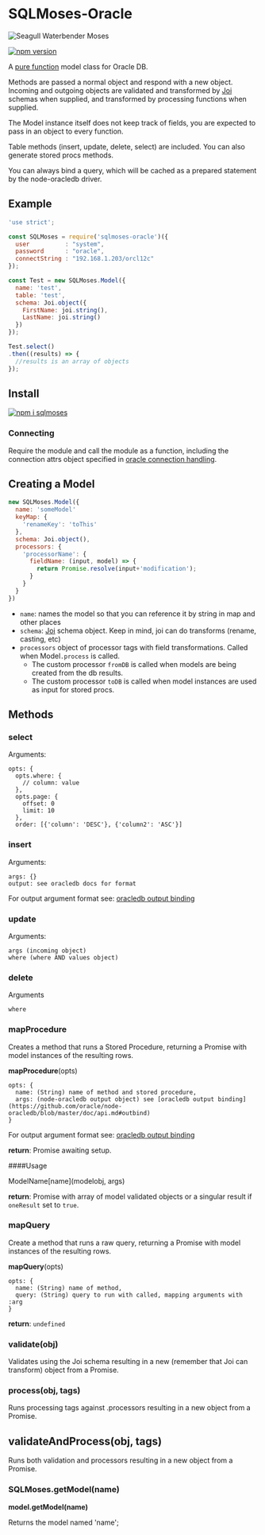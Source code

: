 # SQLMoses-Oracle

![Seagull Waterbender Moses](https://cldup.com/xBEt5glGHQ.png)

[![npm version](https://badge.fury.io/js/sqlmoses-oracle.svg)](http://badge.fury.io/js/sqlmoses-oracle)

A [pure function](http://www.nicoespeon.com/en/2015/01/pure-functions-javascript/) model class for Oracle DB.

Methods are passed a normal object and respond with a new object.
Incoming and outgoing objects are validated and transformed by [Joi](https://npmjs.org/package/joi) schemas when supplied, and transformed by processing functions when supplied.

The Model instance itself does not keep track of fields, you are expected to pass in an object to every function.

Table methods (insert, update, delete, select) are included.
You can also generate stored procs methods.

You can always bind a query, which will be cached as a prepared statement by the node-oracledb driver.

## Example

```javascript
'use strict';

const SQLMoses = require('sqlmoses-oracle')({
  user          : "system",
  password      : "oracle",
  connectString : "192.168.1.203/orcl12c"
});

const Test = new SQLMoses.Model({
  name: 'test',
  table: 'test',
  schema: Joi.object({
    FirstName: joi.string(),
    LastName: joi.string()
  })
});

Test.select()
.then((results) => {
  //results is an array of objects
});

```

## Install

[![npm i sqlmoses](https://nodei.co/npm/sqlmoses-oracle.png)](https://npmjs.org/packages/sqlmoses-oracle)


### Connecting

Require the module and call the module as a function, including the connection attrs object specified in [oracle connection handling](https://github.com/oracle/node-oracledb/blob/master/doc/api.md#connectionhandling).

## Creating a Model

```js
new SQLMoses.Model({
  name: 'someModel'
  keyMap: {
    'renameKey': 'toThis'
  },
  schema: Joi.object(),
  processors: {
    'processorName': {
      fieldName: (input, model) => {
        return Promise.resolve(input+'modification');
      }
    }
  }
})
```

* `name`: names the model so that you can reference it by string in map and other places
* `schema`: [Joi](https://npmjs.org/package/joi) schema object. Keep in mind, joi can do transforms (rename, casting, etc)
* `processors` object of processor tags with field transformations. Called when Model`.process` is called.
  * The custom processor `fromDB` is called when models are being created from the db results.
  * The custom processor `toDB` is called when model instances are used as input for stored procs.

## Methods

### select

Arguments:

```
opts: {
  opts.where: {
    // column: value
  },
  opts.page: {
    offset: 0
    limit: 10
  },
  order: [{'column': 'DESC'}, {'column2': 'ASC'}]
```

### insert

Arguments:

```
args: {}
output: see oracledb docs for format
```

For output argument format see: [oracledb output binding](https://github.com/oracle/node-oracledb/blob/master/doc/api.md#outbind)

### update

Arguments:
```
args (incoming object)
where (where AND values object)
```

### delete

Arguments
```
where
```

### mapProcedure

Creates a method that runs a Stored Procedure, returning a Promise with model instances of the resulting rows.

__mapProcedure__(opts)


```
opts: {
  name: (String) name of method and stored procedure,
  args: (node-oracledb output object) see [oracledb output binding](https://github.com/oracle/node-oracledb/blob/master/doc/api.md#outbind)
}
```

For output argument format see: [oracledb output binding](https://github.com/oracle/node-oracledb/blob/master/doc/api.md#outbind)


__return__: Promise awaiting setup.

####Usage

ModelName\[name\](modelobj, args)

__return__: Promise with array of model validated objects or a singular result if `oneResult` set to `true`.

### mapQuery

Create a method that runs a raw query, returning a Promise with model instances of the resulting rows.

__mapQuery__(opts)

```
opts: {
  name: (String) name of method,
  query: (String) query to run with called, mapping arguments with :arg
}
```

__return__: `undefined`


### validate(obj)

Validates using the Joi schema resulting in a new (remember that Joi can transform) object from a Promise.

### process(obj, tags)

Runs processing tags against .processors resulting in a new object from a Promise.

## validateAndProcess(obj, tags)

Runs both validation and processors resulting in a new object from a Promise.

### SQLMoses.getModel(name)

__model.getModel(name)__

Returns the model named 'name';

